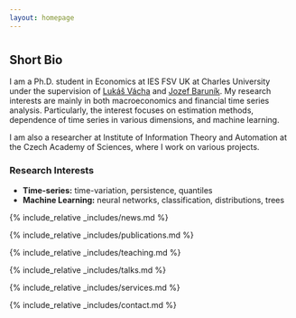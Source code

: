 ```yaml
---
layout: homepage
---
```


<h1 id="about-me"></h1>
<!-- <h2>Short Bio</h2> -->

## Short Bio

I am a Ph.D. student in Economics at IES FSV UK at Charles University under the supervision of [Lukáš Vácha](https://www.utia.cas.cz/cs/people/vacha) and [Jozef Baruník](https://barunik.github.io). My research interests are mainly in both macroeconomics and financial time series analysis. Particularly, the interest focuses on estimation methods, dependence of time series in various dimensions, and machine learning.

I am also a researcher at Institute of Information Theory and Automation at the Czech Academy of Sciences, where I work on various projects.

### Research Interests

- **Time-series:** time-variation, persistence, quantiles
- **Machine Learning:** neural networks, classification, distributions, trees

{% include_relative _includes/news.md %}

{% include_relative _includes/publications.md %}

{% include_relative _includes/teaching.md %}

{% include_relative _includes/talks.md %}

{% include_relative _includes/services.md %}

{% include_relative _includes/contact.md %}

